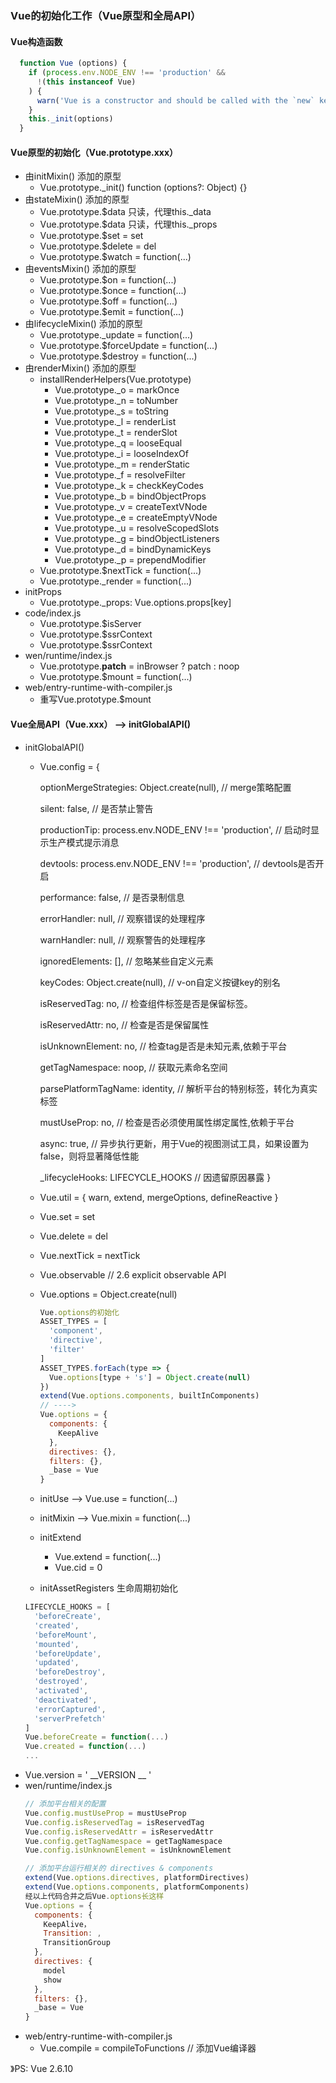 ### Vue的初始化工作（Vue原型和全局API）
#### Vue构造函数
```js
  function Vue (options) {
    if (process.env.NODE_ENV !== 'production' &&
      !(this instanceof Vue)
    ) {
      warn('Vue is a constructor and should be called with the `new` keyword')
    }
    this._init(options)
  }
```
#### Vue原型的初始化（Vue.prototype.xxx）
- 由initMixin() 添加的原型
  - Vue.prototype._init() function (options?: Object) {}
- 由stateMixin() 添加的原型
  - Vue.prototype.$data 只读，代理this._data
  - Vue.prototype.$data 只读，代理this._props
  - Vue.prototype.$set = set
  - Vue.prototype.$delete = del
  - Vue.prototype.$watch = function(...)
- 由eventsMixin() 添加的原型
  - Vue.prototype.$on = function(...)
  - Vue.prototype.$once = function(...)
  - Vue.prototype.$off = function(...)
  - Vue.prototype.$emit = function(...)
- 由lifecycleMixin() 添加的原型
  - Vue.prototype._update = function(...)
  - Vue.prototype.$forceUpdate = function(...)
  - Vue.prototype.$destroy = function(...)
- 由renderMixin() 添加的原型
  - installRenderHelpers(Vue.prototype)
    - Vue.prototype._o = markOnce
    - Vue.prototype._n = toNumber
    - Vue.prototype._s = toString
    - Vue.prototype._l = renderList
    - Vue.prototype._t = renderSlot
    - Vue.prototype._q = looseEqual
    - Vue.prototype._i = looseIndexOf
    - Vue.prototype._m = renderStatic
    - Vue.prototype._f = resolveFilter
    - Vue.prototype._k = checkKeyCodes
    - Vue.prototype._b = bindObjectProps
    - Vue.prototype._v = createTextVNode
    - Vue.prototype._e = createEmptyVNode
    - Vue.prototype._u = resolveScopedSlots
    - Vue.prototype._g = bindObjectListeners
    - Vue.prototype._d = bindDynamicKeys
    - Vue.prototype._p = prependModifier
  - Vue.prototype.$nextTick = function(...)
  - Vue.prototype._render = function(...)
- initProps
  - Vue.prototype._props: Vue.options.props[key]
- code/index.js
  - Vue.prototype.$isServer
  - Vue.prototype.$ssrContext
  - Vue.prototype.$ssrContext
- wen/runtime/index.js
  - Vue.prototype.__patch__ = inBrowser ? patch : noop
  - Vue.prototype.$mount = function(...)
- web/entry-runtime-with-compiler.js
  - 重写Vue.prototype.$mount
#### Vue全局API（Vue.xxx） --> initGlobalAPI()
- initGlobalAPI()
  - Vue.config =
    {

      optionMergeStrategies: Object.create(null), // merge策略配置

      silent: false, // 是否禁止警告

      productionTip: process.env.NODE_ENV !== 'production', // 启动时显示生产模式提示消息

      devtools: process.env.NODE_ENV !== 'production', // devtools是否开启

      performance: false, // 是否录制信息

      errorHandler: null, // 观察错误的处理程序

      warnHandler: null, // 观察警告的处理程序

      ignoredElements: [], // 忽略某些自定义元素

      keyCodes: Object.create(null), // v-on自定义按键key的别名

      isReservedTag: no, // 检查组件标签是否是保留标签。

      isReservedAttr: no, // 检查是否是保留属性

      isUnknownElement: no, // 检查tag是否是未知元素,依赖于平台
      
      getTagNamespace: noop, // 获取元素命名空间
      
      parsePlatformTagName: identity, // 解析平台的特别标签，转化为真实标签

      mustUseProp: no, // 检查是否必须使用属性绑定属性,依赖于平台

      async: true, // 异步执行更新，用于Vue的视图测试工具，如果设置为false，则将显著降低性能

      _lifecycleHooks: LIFECYCLE_HOOKS // 因遗留原因暴露
    }
  - Vue.util = {
    warn,
    extend,
    mergeOptions,
    defineReactive
  }
  - Vue.set = set
  - Vue.delete = del
  - Vue.nextTick = nextTick
  - Vue.observable // 2.6 explicit observable API
  - Vue.options = Object.create(null)
    ```js
    Vue.options的初始化
    ASSET_TYPES = [
      'component',
      'directive',
      'filter'
    ]
    ASSET_TYPES.forEach(type => {
      Vue.options[type + 's'] = Object.create(null)
    })
    extend(Vue.options.components, builtInComponents)
    // ---->
    Vue.options = {
      components: {
        KeepAlive
      },
      directives: {},
      filters: {},
      _base = Vue
    }
    ```
  - initUse --> Vue.use = function(...)
  - initMixin --> Vue.mixin = function(...)
  - initExtend
    - Vue.extend = function(...)
    - Vue.cid = 0
  - initAssetRegisters 生命周期初始化
  ```js
  LIFECYCLE_HOOKS = [
    'beforeCreate',
    'created',
    'beforeMount',
    'mounted',
    'beforeUpdate',
    'updated',
    'beforeDestroy',
    'destroyed',
    'activated',
    'deactivated',
    'errorCaptured',
    'serverPrefetch'
  ]
  Vue.beforeCreate = function(...)
  Vue.created = function(...)
  ...
  ```
- Vue.version = ' __VERSION __ '
- wen/runtime/index.js
  ```js
  // 添加平台相关的配置
  Vue.config.mustUseProp = mustUseProp
  Vue.config.isReservedTag = isReservedTag
  Vue.config.isReservedAttr = isReservedAttr
  Vue.config.getTagNamespace = getTagNamespace
  Vue.config.isUnknownElement = isUnknownElement

  // 添加平台运行相关的 directives & components
  extend(Vue.options.directives, platformDirectives)
  extend(Vue.options.components, platformComponents)
  经以上代码合并之后Vue.options长这样
  Vue.options = {
    components: {
      KeepAlive，
      Transition: ,
      TransitionGroup
    },
    directives: {
      model
      show
    },
    filters: {},
    _base = Vue
  }
  ```
- web/entry-runtime-with-compiler.js
  - Vue.compile = compileToFunctions // 添加Vue编译器

》PS: Vue 2.6.10